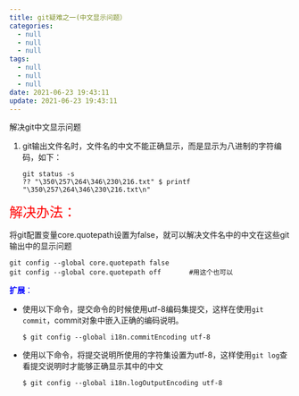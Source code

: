 ```yaml
---
title: git疑难之一(中文显示问题）
categories:
  - null
  - null
  - null
tags:
  - null
  - null
  - null
date: 2021-06-23 19:43:11
update: 2021-06-23 19:43:11
---
```




解决git中文显示问题

<!-- more -->





1. git输出文件名时，文件名的中文不能正确显示，而是显示为八进制的字符编码，如下：

   ~~~
   git status -s 
   ?? "\350\257\264\346\230\216.txt" $ printf "\350\257\264\346\230\216.txt\n"
   ~~~

 <font size=5 color=red>解决办法：</font>

将git配置变量core.quotepath设置为false，就可以解决文件名中的中文在这些git输出中的显示问题



~~~~
git config --global core.quotepath false  
git config --global core.quotepath off       #用这个也可以
~~~~



<font color=blue>**扩展**：</font>

- 使用以下命令，提交命令的时候使用utf-8编码集提交，这样在使用`git commit`，commit对象中嵌入正确的编码说明。

  

  ~~~
  $ git config --global i18n.commitEncoding utf-8
  ~~~




- 使用以下命令，将提交说明所使用的字符集设置为utf-8，这样使用`git log`查看提交说明时才能够正确显示其中的中文

  ~~~
  $ git config --global i18n.logOutputEncoding utf-8
  ~~~

